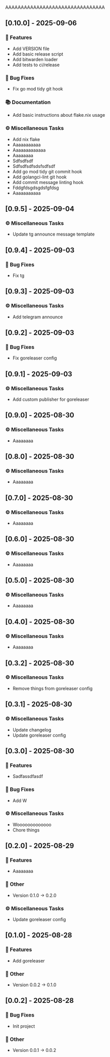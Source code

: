 AAAAAAAAAAAAAAAAAAAAAAAAAAAAAAAA
## [0.10.0] - 2025-09-06

### 🚀 Features

- Add VERSION file
- Add basic release script
- Add bitwarden loader
- Add tests to ci/release

### 🐛 Bug Fixes

- Fix go mod tidy git hook

### 📚 Documentation

- Add basic instructions about flake.nix usage

### ⚙️ Miscellaneous Tasks

- Add nix flake
- Aaaaaaaaaaa
- Aaaaaaaaaaaaa
- Aaaaaaaa
- Sdfsdfsdf
- Sdfsdfsdfsdsfsdfsdf
- Add go mod tidy git commit hook
- Add golangci-lint git hook
- Add commit message linting hook
- Fddgfdsgdsgdsfgfdsg
- Aaaaaaaaaaa
## [0.9.5] - 2025-09-04

### ⚙️ Miscellaneous Tasks

- Update tg announce message template
## [0.9.4] - 2025-09-03

### 🐛 Bug Fixes

- Fix tg
## [0.9.3] - 2025-09-03

### ⚙️ Miscellaneous Tasks

- Add telegram announce
## [0.9.2] - 2025-09-03

### 🐛 Bug Fixes

- Fix goreleaser config
## [0.9.1] - 2025-09-03

### ⚙️ Miscellaneous Tasks

- Add custom publisher for goreleaser
## [0.9.0] - 2025-08-30

### ⚙️ Miscellaneous Tasks

- Aaaaaaaa
## [0.8.0] - 2025-08-30

### ⚙️ Miscellaneous Tasks

- Aaaaaaaa
## [0.7.0] - 2025-08-30

### ⚙️ Miscellaneous Tasks

- Aaaaaaaa
## [0.6.0] - 2025-08-30

### ⚙️ Miscellaneous Tasks

- Aaaaaaaa
## [0.5.0] - 2025-08-30

### ⚙️ Miscellaneous Tasks

- Aaaaaaaa
## [0.4.0] - 2025-08-30

### ⚙️ Miscellaneous Tasks

- Aaaaaaaa
## [0.3.2] - 2025-08-30

### ⚙️ Miscellaneous Tasks

- Remove things from goreleaser config
## [0.3.1] - 2025-08-30

### ⚙️ Miscellaneous Tasks

- Update changelog
- Update goreleaser config
## [0.3.0] - 2025-08-30

### 🚀 Features

- Sadfassdfasdf

### 🐛 Bug Fixes

- Add W

### ⚙️ Miscellaneous Tasks

- Wooooooooooooo
- Chore things
## [0.2.0] - 2025-08-29

### 🚀 Features

- Aaaaaaaa

### 💼 Other

- Version 0.1.0 → 0.2.0

### ⚙️ Miscellaneous Tasks

- Update goreleaser config
## [0.1.0] - 2025-08-28

### 🚀 Features

- Add goreleaser

### 💼 Other

- Version 0.0.2 → 0.1.0
## [0.0.2] - 2025-08-28

### 🐛 Bug Fixes

- Init project

### 💼 Other

- Version 0.0.1 → 0.0.2
